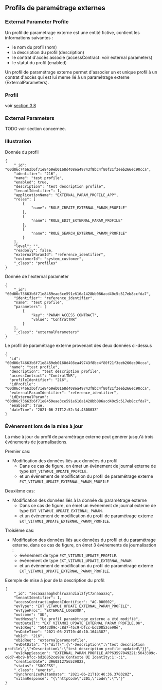 
## Profils de paramétrage externes 

### External Parameter Profile

Un profil de paramétrage externe est une entité fictive, contient les informations suivantes :

* le nom du profil (nom)
* la description du profil (description)
* le contrat d'accès associé (accessContract: voir external parameters)
* le statut du profil (enabled)

Un profil de paramétrage externe permet d'associer un et unique profil à un contrat d'accès qui est lui meme lié à un paramétrage externe (ExternalParameters).

### Profil  

voir [section 3.8](3.8)

### External Parameters

TODO voir section concernée.

### Illustration

Donnée du profil

```
{
    "_id": "60d06c74663b6f71e8459eb0168d408ea49743f8bc4f80f21f3eeb266ec90cca",
    "identifier": "216",
    "name": "test profile",
    "enabled": true,
    "description": "test description profile",
    "tenantIdentifier": 1,
    "applicationName": "EXTERNAL_PARAM_PROFILE_APP",
    "roles": [
        {
            "name": "ROLE_CREATE_EXTERNAL_PARAM_PROFILE"
        },
        {
            "name": "ROLE_EDIT_EXTERNAL_PARAM_PROFILE"
        },
        {
            "name": "ROLE_SEARCH_EXTERNAL_PARAM_PROFILE"
        }
    ],
    "level": "",
    "readonly": false,
    "externalParamId": "reference_identifier",
    "customerId": "system_customer",
    "_class": "profiles"
}
```
      
Donnée de l'external parameter

```
{
    "_id": "60d06c73663b6f71e8459eae3ce591e616a1428bb086acd40c5c517eb8ccfda7",
    "identifier": "reference_identifier",
    "name": "test profile",
    "parameters": [
        {
            "key": "PARAM_ACCESS_CONTRACT",
            "value": "ContratTNR"
        }
    ],
    "_class": "externalParameters"
}
```

Le profil de paramétrage externe provenant des deux données ci-dessus

```
{
  "id": "60d06c74663b6f71e8459eb0168d408ea49743f8bc4f80f21f3eeb266ec90cca",
  "name": "test profile",
  "description": "test description profile",
  "accessContract": "ContratTNR",
  "profileIdentifier": "216",
  "idProfile": "60d06c74663b6f71e8459eb0168d408ea49743f8bc4f80f21f3eeb266ec90cca",
  "externalParamIdentifier": "reference_identifier",
  "idExternalParam": "60d06c73663b6f71e8459eae3ce591e616a1428bb086acd40c5c517eb8ccfda7",
  "enabled": true,
  "dateTime": "2021-06-21T12:52:34.430803Z"
}
```

### Événement lors de la mise à jour

La mise à jour du profil de paramétrage externe peut générer jusqu'à trois événements de journalisations.

Premier cas:

* Modification des données liés aux données du profil
  * Dans ce cas de figure, on émet un événement de journal externe de type `EXT_VITAMUI_UPDATE_PROFILE`.
  * et un événement de modification du profil de paramétrage externe `EXT_VITAMUI_UPDATE_EXTERNAL_PARAM_PROFILE`

Deuxième cas:

* Modification des données liés à la donnée du paramétrage externe
  * Dans ce cas de figure, on émet un événement de journal externe de type `EXT_VITAMUI_UPDATE_EXTERNAL_PARAM`.
  * et un événement de modification du profil de paramétrage externe `EXT_VITAMUI_UPDATE_EXTERNAL_PARAM_PROFILE`.


Troisième cas:

* Modification des données liés aux données du profil et du paramétrage externe, dans ce cas de figure, on émet 3 événements de journalisation :
  * événement de type `EXT_VITAMUI_UPDATE_PROFILE`.
  * événement de type `EXT_VITAMUI_UPDATE_EXTERNAL_PARAM`.
  * et un événement de modification du profil de paramétrage externe `EXT_VITAMUI_UPDATE_EXTERNAL_PARAM_PROFILE`.


Exemple de mise à jour de la description du profil:

```
{
    "_id": "aecaaaaaaghohlrwaan3ial2fyt7xnaaaaaq",
    "tenantIdentifier": 1,
    "accessContractLogbookIdentifier": "AC-000002",
    "evType": "EXT_VITAMUI_UPDATE_EXTERNAL_PARAM_PROFILE",
    "evTypeProc": "EXTERNAL_LOGBOOK",
    "outcome": "OK",
    "outMessg": "Le profil paramètrage externe a été modifié",
    "outDetail": "EXT_VITAMUI_UPDATE_EXTERNAL_PARAM_PROFILE.OK",
    "evIdReq": "5043309c-c8d7-4bc9-bfcc-bd20852ce90e",
    "evDateTime": "2021-06-21T10:40:10.164438Z",
    "obId": "216",
    "obIdReq": "externalparamprofile",
    "evDetData": "{\"diff\":{\"-Description\":\"test description profile\",\"+Description\":\"test description profile updated\"}}",
    "evIdAppSession": "EXTERNAL_PARAM_PROFILE_APP63597049221:5043309c-c8d7-4bc9-bfcc-bd20852ce90e:Contexte UI Identity:1:-:1",
    "creationDate": 3960212756529822,
    "status": "SUCCESS",
    "_class": "events",
    "synchronizedVitamDate": "2021-06-21T10:40:36.370328Z",
    "vitamResponse": "{\"httpCode\":201,\"code\":\"\"}"
}
```
